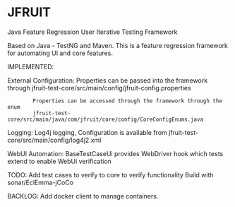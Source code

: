 # JFRUIT
Java Feature Regression User Iterative Testing Framework

Based on Java - TestNG and Maven. This is a feature regression framework for automating UI and core features.

IMPLEMENTED:

External Configuration: Properties can be passed into the framework through 
			jfruit-test-core/src/main/config/jfruit-config.properties
			
			Properties can be accessed through the framework through the enum 
			jfruit-test-core/src/main/java/com/jfruit/core/config/CoreConfigEnums.java

Logging:		Log4j logging, Configuration is available from 
			jfruit-test-core/src/main/config/log4j2.xml
		
WebUI Automation:	BaseTestCaseUi provides WebDriver hook which tests extend to enable WebUi verification 


TODO:			Add test cases to verify to core to verify functionality
			Build with sonar/EclEmma-jCoCo 

BACKLOG:		Add docker client to manage containers. 
	
	  
